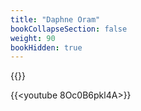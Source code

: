 ```yaml
---
title: "Daphne Oram"
bookCollapseSection: false
weight: 90
bookHidden: true
---
```


{{<youtube mJ08diPUv6A>}}

{{<youtube 8Oc0B6pkl4A>}}